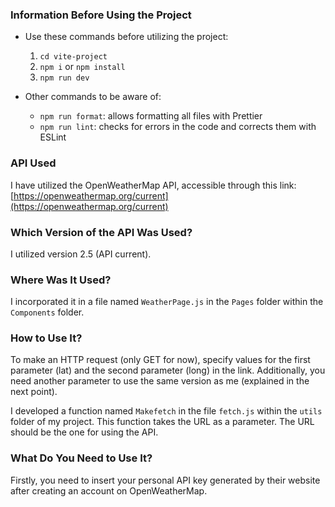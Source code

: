 ### Information Before Using the Project

- Use these commands before utilizing the project:
   1. `cd vite-project`
   2. `npm i` or `npm install`
   3. `npm run dev`

- Other commands to be aware of:
   - `npm run format`: allows formatting all files with Prettier
   - `npm run lint`: checks for errors in the code and corrects them with ESLint

### API Used
I have utilized the OpenWeatherMap API, accessible through this link: [https://openweathermap.org/current](https://openweathermap.org/current)

### Which Version of the API Was Used?
I utilized version 2.5 (API current).

### Where Was It Used?
I incorporated it in a file named `WeatherPage.js` in the `Pages` folder within the `Components` folder.

### How to Use It?
To make an HTTP request (only GET for now), specify values for the first parameter (lat) and the second parameter (long) in the link. Additionally, you need another parameter to use the same version as me (explained in the next point).

I developed a function named `Makefetch` in the file `fetch.js` within the `utils` folder of my project. This function takes the URL as a parameter. The URL should be the one for using the API.

### What Do You Need to Use It?
Firstly, you need to insert your personal API key generated by their website after creating an account on OpenWeatherMap.